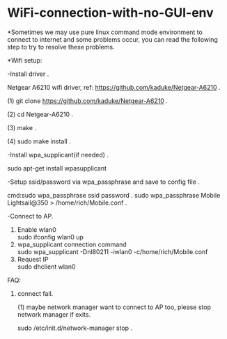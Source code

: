 # WiFi-connection-with-no-GUI-env

*Sometimes we may use pure linux command mode environment to connect to internet and some problems occur, you can read the following step to try to resolve these problems.

*Wifi setup:  

-Install driver . 

Netgear A6210 wifi driver, ref: https://github.com/kaduke/Netgear-A6210 . 

  (1) git clone https://github.com/kaduke/Netgear-A6210 . 

  (2) cd Netgear-A6210 . 

  (3) make . 

  (4) sudo make install . 


-Install wpa_supplicant(if needed) . 

sudo apt-get install wpasupplicant

-Setup ssid/password via wpa_passphrase and save to config file . 

  cmd:sudo wpa_passphrase ssid password . 
  sudo wpa_passphrase Mobile Lightsail@350 > /home/rich/Mobile.conf . 

-Connect to AP.
1. Enable wlan0  
  sudo ifconfig wlan0 up
2. wpa_supplicant connection command  
  sudo wpa_supplicant -Dnl80211 -iwlan0 -c/home/rich/Mobile.conf
3. Request IP  
  sudo dhclient wlan0

FAQ:
1. connect fail.

    (1) maybe network manager want to connect to AP too, please stop network manager if exits.

    sudo /etc/init.d/network-manager stop . 
